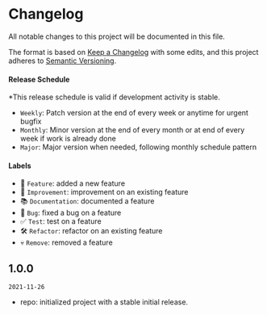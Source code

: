 # Changelog

All notable changes to this project will be documented in this file.

The format is based on [Keep a Changelog](https://keepachangelog.com/en/1.0.0/) with some edits,
and this project adheres to [Semantic Versioning](https://semver.org/spec/v2.0.0.html).

#### Release Schedule

*This release schedule is valid if development activity is stable.

- `Weekly`: Patch version at the end of every week or anytime for urgent bugfix
- `Monthly`: Minor version at the end of every month or at end of every week if work is already done
- `Major`: Major version when needed, following monthly schedule pattern

#### Labels

- 🚀 `Feature`: added a new feature
- 💪 `Improvement`: improvement on an existing feature
- 📚 `Documentation`: documented a feature
- 🐛 `Bug`: fixed a bug on a feature
- ✅ `Test`: test on a feature
- 🛠 `Refactor`: refactor on an existing feature
- 💀 `Remove`: removed a feature

## 1.0.0

`2021-11-26`

- repo: initialized project with a stable initial release.
